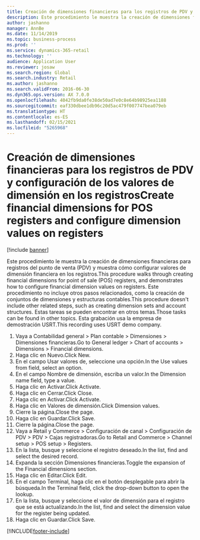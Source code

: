```yaml
---
title: Creación de dimensiones financieras para los registros de PDV y configuración de los valores de dimensión en los registros
description: Este procedimiento le muestra la creación de dimensiones financieras para registros del punto de venta (PDV) y muestra cómo configurar valores de dimensión financiera en los registros.
author: jashanno
manager: AnnBe
ms.date: 11/14/2019
ms.topic: business-process
ms.prod: ''
ms.service: dynamics-365-retail
ms.technology: ''
audience: Application User
ms.reviewer: josaw
ms.search.region: Global
ms.search.industry: Retail
ms.author: jashanno
ms.search.validFrom: 2016-06-30
ms.dyn365.ops.version: AX 7.0.0
ms.openlocfilehash: 4042fb9da0fe38de50ad7e0c8e64b98925ea1188
ms.sourcegitcommit: eaf330dbee1db96c20d5ac479f007747bea079eb
ms.translationtype: HT
ms.contentlocale: es-ES
ms.lasthandoff: 02/15/2021
ms.locfileid: "5265968"
---
```

# <a name="create-financial-dimensions-for-pos-registers-and-configure-dimension-values-on-registers"></a><span data-ttu-id="5b2a4-103">Creación de dimensiones financieras para los registros de PDV y configuración de los valores de dimensión en los registros</span><span class="sxs-lookup"><span data-stu-id="5b2a4-103">Create financial dimensions for POS registers and configure dimension values on registers</span></span>

[!include [banner](../includes/banner.md)]

<span data-ttu-id="5b2a4-104">Este procedimiento le muestra la creación de dimensiones financieras para registros del punto de venta (PDV) y muestra cómo configurar valores de dimensión financiera en los registros.</span><span class="sxs-lookup"><span data-stu-id="5b2a4-104">This procedure walks through creating financial dimensions for point of sale (POS) registers, and demonstrates how to configure financial dimension values on registers.</span></span> <span data-ttu-id="5b2a4-105">Este procedimiento no incluye otros pasos relacionados, como la creación de conjuntos de dimensiones y estructuras contables.</span><span class="sxs-lookup"><span data-stu-id="5b2a4-105">This procedure doesn't include other related steps, such as creating dimension sets and account structures.</span></span> <span data-ttu-id="5b2a4-106">Estas tareas se pueden encontrar en otros temas.</span><span class="sxs-lookup"><span data-stu-id="5b2a4-106">Those tasks can be found in other topics.</span></span> <span data-ttu-id="5b2a4-107">Esta grabación usa la empresa de demostración USRT.</span><span class="sxs-lookup"><span data-stu-id="5b2a4-107">This recording uses USRT demo company.</span></span>

1. <span data-ttu-id="5b2a4-108">Vaya a Contabilidad general > Plan contable > Dimensiones > Dimensiones financieras.</span><span class="sxs-lookup"><span data-stu-id="5b2a4-108">Go to General ledger > Chart of accounts > Dimensions > Financial dimensions.</span></span>
2. <span data-ttu-id="5b2a4-109">Haga clic en Nuevo.</span><span class="sxs-lookup"><span data-stu-id="5b2a4-109">Click New.</span></span>
3. <span data-ttu-id="5b2a4-110">En el campo Usar valores de, seleccione una opción.</span><span class="sxs-lookup"><span data-stu-id="5b2a4-110">In the Use values from field, select an option.</span></span>
4. <span data-ttu-id="5b2a4-111">En el campo Nombre de dimensión, escriba un valor.</span><span class="sxs-lookup"><span data-stu-id="5b2a4-111">In the Dimension name field, type a value.</span></span>
5. <span data-ttu-id="5b2a4-112">Haga clic en Activar.</span><span class="sxs-lookup"><span data-stu-id="5b2a4-112">Click Activate.</span></span>
6. <span data-ttu-id="5b2a4-113">Haga clic en Cerrar.</span><span class="sxs-lookup"><span data-stu-id="5b2a4-113">Click Close.</span></span>
7. <span data-ttu-id="5b2a4-114">Haga clic en Activar.</span><span class="sxs-lookup"><span data-stu-id="5b2a4-114">Click Activate.</span></span>
8. <span data-ttu-id="5b2a4-115">Haga clic en Valores de dimensión.</span><span class="sxs-lookup"><span data-stu-id="5b2a4-115">Click Dimension values.</span></span>
9. <span data-ttu-id="5b2a4-116">Cierre la página.</span><span class="sxs-lookup"><span data-stu-id="5b2a4-116">Close the page.</span></span>
10. <span data-ttu-id="5b2a4-117">Haga clic en Guardar.</span><span class="sxs-lookup"><span data-stu-id="5b2a4-117">Click Save.</span></span>
11. <span data-ttu-id="5b2a4-118">Cierre la página.</span><span class="sxs-lookup"><span data-stu-id="5b2a4-118">Close the page.</span></span>
12. <span data-ttu-id="5b2a4-119">Vaya a Retail y Commerce > Configuración de canal > Configuración de PDV > PDV > Cajas registradoras.</span><span class="sxs-lookup"><span data-stu-id="5b2a4-119">Go to Retail and Commerce > Channel setup > POS setup > Registers.</span></span>
13. <span data-ttu-id="5b2a4-120">En la lista, busque y seleccione el registro deseado.</span><span class="sxs-lookup"><span data-stu-id="5b2a4-120">In the list, find and select the desired record.</span></span>
14. <span data-ttu-id="5b2a4-121">Expanda la sección Dimensiones financieras.</span><span class="sxs-lookup"><span data-stu-id="5b2a4-121">Toggle the expansion of the Financial dimensions section.</span></span>
15. <span data-ttu-id="5b2a4-122">Haga clic en Editar.</span><span class="sxs-lookup"><span data-stu-id="5b2a4-122">Click Edit.</span></span>
16. <span data-ttu-id="5b2a4-123">En el campo Terminal, haga clic en el botón desplegable para abrir la búsqueda.</span><span class="sxs-lookup"><span data-stu-id="5b2a4-123">In the Terminal field, click the drop-down button to open the lookup.</span></span>
17. <span data-ttu-id="5b2a4-124">En la lista, busque y seleccione el valor de dimensión para el registro que se está actualizando.</span><span class="sxs-lookup"><span data-stu-id="5b2a4-124">In the list, find and select the dimension value for the register being updated.</span></span>
18. <span data-ttu-id="5b2a4-125">Haga clic en Guardar.</span><span class="sxs-lookup"><span data-stu-id="5b2a4-125">Click Save.</span></span>



[!INCLUDE[footer-include](../../includes/footer-banner.md)]
